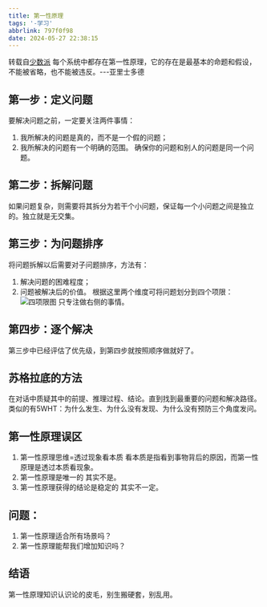 ```yaml
---
title: 第一性原理
tags: '-学习'
abbrlink: 797f0f98
date: 2024-05-27 22:38:15
---
```

转载自[少数派](https://sspai.com/post/78279)
每个系统中都存在第一性原理，它的存在是最基本的命题和假设，不能被省略，也不能被违反。---亚里士多德
<!-- less -->
## 第一步：定义问题
要解决问题之前，一定要关注两件事情：
1. 我所解决的问题是真的，而不是一个假的问题；
2. 我所解决的问题有一个明确的范围。
确保你的问题和别人的问题是同一个问题。
## 第二步：拆解问题
如果问题复杂，则需要将其拆分为若干个小问题，保证每一个小问题之间是独立的。独立就是无交集。
## 第三步：为问题排序
将问题拆解以后需要对子问题排序，方法有：
1. 解决问题的困难程度；
2. 问题被解决后的价值。
根据这里两个维度可将问题划分到四个项限：
![四项限图](https://s2.loli.net/2024/05/28/MBYKixZyqoACFsz.webp)
只专注做右侧的事情。
## 第四步：逐个解决
第三步中已经评估了优先级，到第四步就按照顺序做就好了。
## 苏格拉底的方法
在对话中质疑其中的前提、推理过程、结论。直到找到最重要的问题和解决路径。类似的有5WHT：为什么发生、为什么没有发现、为什么没有预防三个角度发问。
## 第一性原理误区
1. 第一性原理思维=透过现象看本质
看本质是指看到事物背后的原因，而第一性原理是透过本质看现象。
2. 第一性原理是唯一的
其实不是。
3. 第一性原理获得的结论是稳定的
其实不一定。
## 问题：
1. 第一性原理适合所有场景吗？
2. 第一性原理能帮我们增加知识吗？
## 结语
第一性原理知识认识论的皮毛，别生搬硬套，别乱用。

